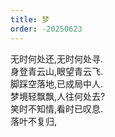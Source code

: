 ```yaml
---
title: 梦
order: -20250623
---
```


无时何处还,无时何处寻.  
身登青云山,眼望青云飞.  
脚踩空落地,已成局中人.  
梦境轻飘飘,人往何处去?  
笑时不知情,看时已叹息.  
落叶不复归,